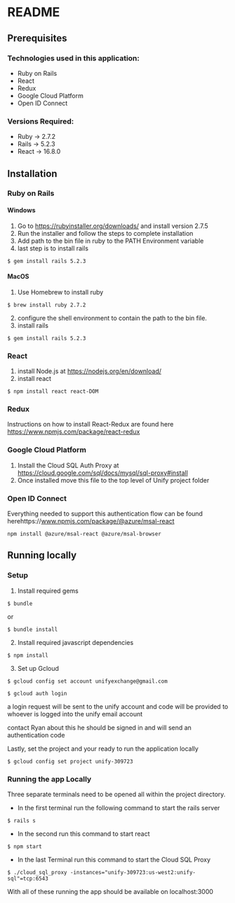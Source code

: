 # README

## Prerequisites

### Technologies used in this application: 

* Ruby on Rails
* React
* Redux
* Google Cloud Platform
* Open ID Connect

### Versions Required:

* Ruby -> 2.7.2
* Rails -> 5.2.3
* React -> 16.8.0

## Installation

### Ruby on Rails

#### Windows
1. Go to https://rubyinstaller.org/downloads/ and install version 2.7.5
2. Run the installer and follow the steps to complete installation
3. Add path to the bin file in ruby to the PATH Environment variable
4. last step is to install rails 
```
$ gem install rails 5.2.3
```

#### MacOS
1. Use Homebrew to install ruby 
```
$ brew install ruby 2.7.2
```
2. configure the shell environment to contain the path to the bin file.
3. install rails
```
$ gem install rails 5.2.3
```

### React 

1. install Node.js at https://nodejs.org/en/download/
2. install react
```
$ npm install react react-DOM
```
### Redux
Instructions on how to install React-Redux are found here https://www.npmjs.com/package/react-redux

### Google Cloud Platform
1. Install the Cloud SQL Auth Proxy at https://cloud.google.com/sql/docs/mysql/sql-proxy#install
2. Once installed move this file to the top level of Unify project folder

### Open ID Connect 
Everything needed to support this authentication flow can be found herehttps://www.npmjs.com/package/@azure/msal-react
```
npm install @azure/msal-react @azure/msal-browser
```

## Running locally

### Setup

1. Install required gems 
```
$ bundle 
```
or 
```
$ bundle install
```

2. Install required javascript dependencies
```
$ npm install
```

3. Set up Gcloud 
```
$ gcloud config set account unifyexchange@gmail.com

$ gcloud auth login
```
a login request will be sent to the unify account and code will be provided to whoever is logged into the unify email account 

contact Ryan about this he should be signed in and will send an authentication code

Lastly, set the project and your ready to run the application locally 
```
$ gcloud config set project unify-309723
```

### Running the app Locally

Three separate terminals need to be opened all within the project directory.

* In the first terminal run the following command to start the rails server
```
$ rails s
```

* In the second run this command to start react
```
$ npm start
```

* In the last Terminal run this command to start the Cloud SQL Proxy 
```
$ ./cloud_sql_proxy -instances="unify-309723:us-west2:unify-sql"=tcp:6543
```

With all of these running the app should be available on localhost:3000
 
